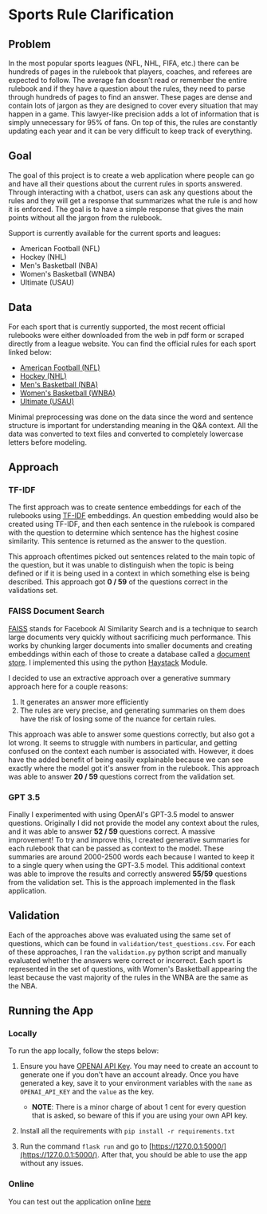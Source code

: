 # Sports Rule Clarification

## Problem

In the most popular sports leagues (NFL, NHL, FIFA, etc.) there can be hundreds of pages in the rulebook
that players, coaches, and referees are expected to follow. The average fan doesn’t read or remember
the entire rulebook and if they have a question about the rules, they need to parse through hundreds of
pages to find an answer. These pages are dense and contain lots of jargon as they are designed to cover
every situation that may happen in a game. This lawyer-like precision adds a lot of information that is
simply unnecessary for 95% of fans. On top of this, the rules are constantly updating each year and it can
be very difficult to keep track of everything.

## Goal

The goal of this project is to create a web application where people can go and have all their questions about the current rules in sports answered. Through interacting with a chatbot, users can ask any questions about the rules and they will get a response that summarizes what the rule is and how it is enforced. The goal is to have a simple response that gives the main points without all the jargon from the rulebook.

Support is currently available for the current sports and leagues:

- American Football (NFL)
- Hockey (NHL)
- Men's Basketball (NBA)
- Women's Basketball (WNBA)
- Ultimate (USAU)

## Data

For each sport that is currently supported, the most recent official rulebooks were either downloaded from the web in pdf form or scraped directly from a league website. You can find the official rules for each sport linked below:

- [American Football (NFL)](https://operations.nfl.com/media/5kvgzyss/2022-nfl-rulebook-final.pdf)
- [Hockey (NHL)](https://cms.nhl.bamgrid.com/images/assets/binary/335473802/binary-file/file.pdf)
- [Men's Basketball (NBA)](https://ak-static.cms.nba.com/wp-content/uploads/sites/4/2022/10/Official-Playing-Rules-2022-23-NBA-Season.pdf)
- [Women's Basketball (WNBA)](https://www.wnba.com/wnba-rule-book/)
- [Ultimate (USAU)](https://www.usaultimate.org/about/rules/)

Minimal preprocessing was done on the data since the word and sentence structure is important for understanding meaning in the Q&A context. All the data was converted to text files and converted to completely lowercase letters before modeling.

## Approach

### TF-IDF

The first approach was to create sentence embeddings for each of the rulebooks using [TF-IDF](https://monkeylearn.com/blog/what-is-tf-idf/) embeddings. An question embedding would also be created using TF-IDF, and then each sentence in the rulebook is compared with the question to determine which sentence has the highest cosine similarity. This sentence is returned as the answer to the question.

This approach oftentimes picked out sentences related to the main topic of the question, but it was unable to distinguish when the topic is being defined or if it is being used in a context in which something else is being described. This approach got **0 / 59** of the questions correct in the validations set.

### FAISS Document Search

[FAISS](https://github.com/facebookresearch/faiss) stands for Facebook AI Similarity Search and is a technique to search large documents very quickly without sacrificing much performance. This works by chunking larger documents into smaller documents and creating embeddings within each of those to create a database called a [document store](https://docs.haystack.deepset.ai/docs/document_store). I implemented this using the python [Haystack](https://haystack.deepset.ai/) Module.

I decided to use an extractive approach over a generative summary approach here for a couple reasons:

1. It generates an answer more efficiently
2. The rules are very precise, and generating summaries on them does have the risk of losing some of the nuance for certain rules.

This approach was able to answer some questions correctly, but also got a lot wrong. It seems to struggle with numbers in particular, and getting confused on the context each number is associated with. However, it does have the added benefit of being easily explainable because we can see exactly where the model got it's answer from in the rulebook. This approach was able to answer **20 / 59** questions correct from the validation set.

### GPT 3.5

Finally I experimented with using OpenAI's GPT-3.5 model to answer questions. Originally I did not provide the model any context about the rules, and it was able to answer **52 / 59** questions correct. A massive improvement! To try and improve this, I created generative summaries for each rulebook that can be passed as context to the model. These summaries are around 2000-2500 words each because I wanted to keep it to a single query when using the GPT-3.5 model. This additional context was able to improve the results and correctly answered **55/59** questions from the validation set. This is the approach implemented in the flask application.

## Validation

Each of the approaches above was evaluated using the same set of questions, which can be found in `validation/test_questions.csv`. For each of these approaches, I ran the `validation.py` python script and manually evaluated whether the answers were correct or incorrect. Each sport is represented in the set of questions, with Women's Basketball appearing the least because the vast majority of the rules in the WNBA are the same as the NBA.

## Running the App

### Locally

To run the app locally, follow the steps below:

1. Ensure you have [OPENAI API Key](https://platform.openai.com/account/api-keys). You may need to create an account to generate one if you don't have an account already. Once you have generated a key, save it to your environment variables with the `name` as `OPENAI_API_KEY` and the `value` as the key.
    - **NOTE**: There is a minor charge of about 1 cent for every question that is asked, so beware of this if you are using your own API key.  
2. Install all the requirements with `pip install -r requirements.txt`

3. Run the command `flask run` and go to [https://127.0.0.1:5000/](https://127.0.0.1:5000/). After that, you should be able to use the app without any issues.

### Online

 You can test out the application online [here](http://sports-rules-clarifications.azurewebsites.net/)
